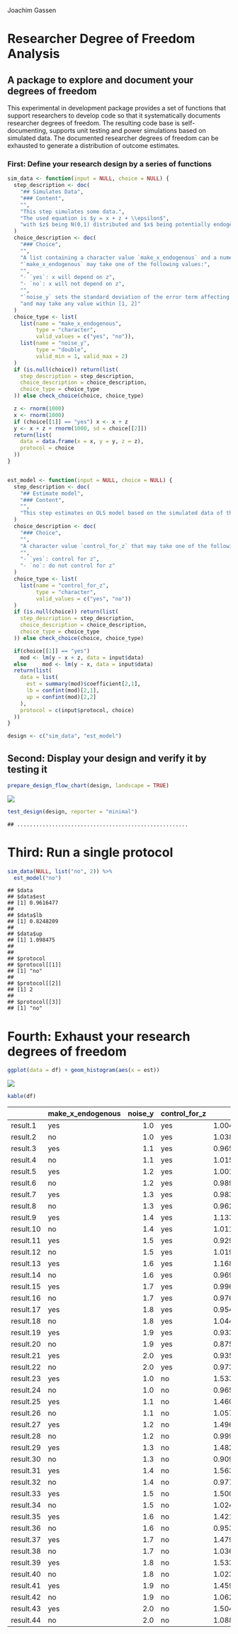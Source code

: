 Joachim Gassen

Researcher Degree of Freedom Analysis
=====================================

A package to explore and document your degrees of freedom
---------------------------------------------------------

This experimental in development package provides a set of functions that support researchers to develop code so that it systematically documents researcher degrees of freedom. The resulting code base is self-documenting, supports unit testing and power simulations based on simulated data. The documented researcher degrees of freedom can be exhausted to generate a distribution of outcome estimates.

### First: Define your research design by a series of functions

``` r
sim_data <- function(input = NULL, choice = NULL) {
  step_description <- doc(
    "## Simulates Data",
    "### Content",
    "",
    "This step simulates some data.",
    "The used equation is $y = x + z + \\epsilon$",
    "with $z$ being N(0,1) distributed and $x$ being potentially endogenous to $z$ (see choices below)"
  )
  choice_description <- doc(
    "### Choice",
    "",
    "A list containing a character value `make_x_endogenous` and a numerical value `noise_y`.", 
    "`make_x_endogenous` may take one of the following values:",
    "",
    "- `yes`: x will depend on z",
    "- `no`: x will not depend on z",
    "",
    "`noise_y` sets the standard deviation of the error term affecting y",
    "and may take any value within [1, 2]"
  )
  choice_type <- list(
    list(name = "make_x_endogenous", 
         type = "character", 
         valid_values = c("yes", "no")),
    list(name = "noise_y", 
         type = "double", 
         valid_min = 1, valid_max = 2)
  )
  if (is.null(choice)) return(list(
    step_description = step_description,
    choice_description = choice_description,
    choice_type = choice_type
  )) else check_choice(choice, choice_type)

  z <- rnorm(1000)
  x <- rnorm(1000) 
  if (choice[[1]] == "yes") x <- x + z
  y <- x + z + rnorm(1000, sd = choice[[2]]) 
  return(list(
    data = data.frame(x = x, y = y, z = z),
    protocol = choice
  ))
}


est_model <- function(input = NULL, choice = NULL) {
  step_description <- doc(
    "## Estimate model",
    "### Content",
    "",
    "This step estimates on OLS model based on the simulated data of the last step"
  )
  choice_description <- doc(
    "### Choice",
    "",
    "A character value `control_for_z` that may take one of the following values:",
    "",
    "- `yes`: control for z",
    "- `no`: do not control for z"
  )
  choice_type <- list(
    list(name = "control_for_z", 
         type = "character", 
         valid_values = c("yes", "no"))
  )
  if (is.null(choice)) return(list(
    step_description = step_description,
    choice_description = choice_description,
    choice_type = choice_type
  )) else check_choice(choice, choice_type)

  if(choice[[1]] == "yes") 
    mod <- lm(y ~ x + z, data = input$data)
  else     mod <- lm(y ~ x, data = input$data)
  return(list(
    data = list(
      est = summary(mod)$coefficient[2,1],
      lb = confint(mod)[2,1],
      up = confint(mod)[2,2]
    ),
    protocol = c(input$protocol, choice)
  ))  
} 

design <- c("sim_data", "est_model")
```

Second: Display your design and verify it by testing it
-------------------------------------------------------

``` r
prepare_design_flow_chart(design, landscape = TRUE)
```

![](README_files/figure-markdown_github/test_design-1.png)

``` r
test_design(design, reporter = "minimal")
```

    ## ......................................................

Third: Run a single protocol
============================

``` r
sim_data(NULL, list("no", 2)) %>%
  est_model("no")
```

    ## $data
    ## $data$est
    ## [1] 0.9616477
    ## 
    ## $data$lb
    ## [1] 0.8248209
    ## 
    ## $data$up
    ## [1] 1.098475
    ## 
    ## 
    ## $protocol
    ## $protocol[[1]]
    ## [1] "no"
    ## 
    ## $protocol[[2]]
    ## [1] 2
    ## 
    ## $protocol[[3]]
    ## [1] "no"

Fourth: Exhaust your research degrees of freedom
================================================

``` r
ggplot(data = df) + geom_histogram(aes(x = est))
```

![](README_files/figure-markdown_github/display_rdf-1.png)

``` r
kable(df)
```

|           | make\_x\_endogenous |  noise\_y| control\_for\_z |        est|         lb|         up|
|-----------|:--------------------|---------:|:----------------|----------:|----------:|----------:|
| result.1  | yes                 |       1.0| yes             |  1.0048866|  0.9424485|  1.0673246|
| result.2  | no                  |       1.0| yes             |  1.0383417|  0.9767014|  1.0999820|
| result.3  | yes                 |       1.1| yes             |  0.9658920|  0.8985497|  1.0332342|
| result.4  | no                  |       1.1| yes             |  1.0157834|  0.9449030|  1.0866638|
| result.5  | yes                 |       1.2| yes             |  1.0016160|  0.9230360|  1.0801961|
| result.6  | no                  |       1.2| yes             |  0.9897247|  0.9156679|  1.0637814|
| result.7  | yes                 |       1.3| yes             |  0.9831030|  0.8962750|  1.0699311|
| result.8  | no                  |       1.3| yes             |  0.9627626|  0.8820381|  1.0434870|
| result.9  | yes                 |       1.4| yes             |  1.1336476|  1.0478035|  1.2194916|
| result.10 | no                  |       1.4| yes             |  1.0119615|  0.9277144|  1.0962087|
| result.11 | yes                 |       1.5| yes             |  0.9299387|  0.8344423|  1.0254351|
| result.12 | no                  |       1.5| yes             |  1.0191141|  0.9225308|  1.1156974|
| result.13 | yes                 |       1.6| yes             |  1.1683995|  1.0711180|  1.2656809|
| result.14 | no                  |       1.6| yes             |  0.9697603|  0.8696797|  1.0698408|
| result.15 | yes                 |       1.7| yes             |  0.9969275|  0.8882535|  1.1056015|
| result.16 | no                  |       1.7| yes             |  0.9761950|  0.8696204|  1.0827697|
| result.17 | yes                 |       1.8| yes             |  0.9549287|  0.8456491|  1.0642083|
| result.18 | no                  |       1.8| yes             |  1.0440939|  0.9351197|  1.1530680|
| result.19 | yes                 |       1.9| yes             |  0.9334816|  0.8174954|  1.0494678|
| result.20 | no                  |       1.9| yes             |  0.8756892|  0.7592815|  0.9920969|
| result.21 | yes                 |       2.0| yes             |  0.9353306|  0.8112624|  1.0593989|
| result.22 | no                  |       2.0| yes             |  0.9730361|  0.8515470|  1.0945252|
| result.23 | yes                 |       1.0| no              |  1.5336397|  1.4774740|  1.5898055|
| result.24 | no                  |       1.0| no              |  0.9650359|  0.8784563|  1.0516154|
| result.25 | yes                 |       1.1| no              |  1.4607692|  1.4039432|  1.5175952|
| result.26 | no                  |       1.1| no              |  1.0578664|  0.9648209|  1.1509118|
| result.27 | yes                 |       1.2| no              |  1.4964793|  1.4349079|  1.5580506|
| result.28 | no                  |       1.2| no              |  0.9993233|  0.9058838|  1.0927628|
| result.29 | yes                 |       1.3| no              |  1.4827808|  1.4154856|  1.5500760|
| result.30 | no                  |       1.3| no              |  0.9098132|  0.8067051|  1.0129212|
| result.31 | yes                 |       1.4| no              |  1.5635726|  1.4912941|  1.6358512|
| result.32 | no                  |       1.4| no              |  0.9779360|  0.8678000|  1.0880720|
| result.33 | yes                 |       1.5| no              |  1.5000315|  1.4266130|  1.5734500|
| result.34 | no                  |       1.5| no              |  1.0246369|  0.9154209|  1.1338529|
| result.35 | yes                 |       1.6| no              |  1.4214367|  1.3419436|  1.5009299|
| result.36 | no                  |       1.6| no              |  0.9538750|  0.8312962|  1.0764538|
| result.37 | yes                 |       1.7| no              |  1.4798936|  1.3988312|  1.5609560|
| result.38 | no                  |       1.7| no              |  1.0369726|  0.9186370|  1.1553083|
| result.39 | yes                 |       1.8| no              |  1.5330719|  1.4473517|  1.6187922|
| result.40 | no                  |       1.8| no              |  1.0232446|  0.9000230|  1.1464662|
| result.41 | yes                 |       1.9| no              |  1.4592049|  1.3726319|  1.5457780|
| result.42 | no                  |       1.9| no              |  1.0629130|  0.9404191|  1.1854068|
| result.43 | yes                 |       2.0| no              |  1.5042567|  1.4078030|  1.6007104|
| result.44 | no                  |       2.0| no              |  1.0880088|  0.9518836|  1.2241340|
